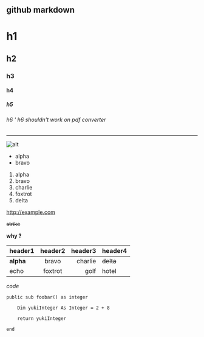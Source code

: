 
github markdown
------

# h1

## h2

### h3

#### h4

##### h5

###### h6 ' h6 shouldn't work on pdf converter

----

![alt](NAGATO_MACRO_HOME/archive.jpg)

- alpha 
- bravo

1. alpha
2. bravo
9. charlie
100000. foxtrot
3. delta

http://example.com

~~strike~~

__why ?__

header1|header2|header3|header4
------------|:-----------:|------------:|------------
__alpha__ |bravo     |charlie   |~~delta~~
echo|foxtrot|golf|hotel

_code_

```` 
public sub foobar() as integer

    Dim yukiInteger As Integer = 2 + 8

    return yukiInteger

end
````
